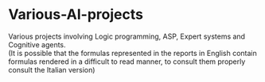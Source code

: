 # Various-AI-projects
Various projects involving Logic programming, ASP, Expert systems and Cognitive agents.
<br>
(It is possible that the formulas represented in the reports in English contain formulas rendered in a difficult to read manner, to consult them properly consult the Italian version)
